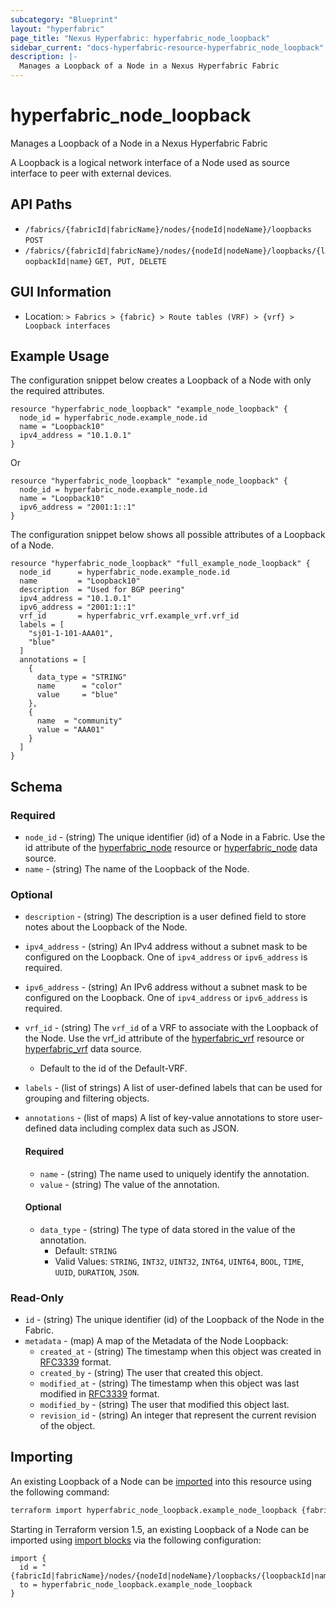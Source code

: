 ```yaml
---
subcategory: "Blueprint"
layout: "hyperfabric"
page_title: "Nexus Hyperfabric: hyperfabric_node_loopback"
sidebar_current: "docs-hyperfabric-resource-hyperfabric_node_loopback"
description: |-
  Manages a Loopback of a Node in a Nexus Hyperfabric Fabric
---
```


# hyperfabric_node_loopback

Manages a Loopback of a Node in a Nexus Hyperfabric Fabric

A Loopback is a logical network interface of a Node used as source interface to peer with external devices.

## API Paths ##

* `/fabrics/{fabricId|fabricName}/nodes/{nodeId|nodeName}/loopbacks` `POST`
* `/fabrics/{fabricId|fabricName}/nodes/{nodeId|nodeName}/loopbacks/{loopbackId|name}` `GET, PUT, DELETE`

## GUI Information ##

* Location: `> Fabrics > {fabric} > Route tables (VRF) > {vrf} > Loopback interfaces`

## Example Usage ##

The configuration snippet below creates a Loopback of a Node with only the required attributes.

```hcl
resource "hyperfabric_node_loopback" "example_node_loopback" {
  node_id = hyperfabric_node.example_node.id
  name = "Loopback10"
  ipv4_address = "10.1.0.1"
}
```
Or
```hcl
resource "hyperfabric_node_loopback" "example_node_loopback" {
  node_id = hyperfabric_node.example_node.id
  name = "Loopback10"
  ipv6_address = "2001:1::1"
}
```

The configuration snippet below shows all possible attributes of a Loopback of a Node.

```hcl
resource "hyperfabric_node_loopback" "full_example_node_loopback" {
  node_id      = hyperfabric_node.example_node.id
  name         = "Loopback10"
  description  = "Used for BGP peering"
  ipv4_address = "10.1.0.1"
  ipv6_address = "2001:1::1"
  vrf_id       = hyperfabric_vrf.example_vrf.vrf_id
  labels = [
    "sj01-1-101-AAA01",
    "blue"
  ]
  annotations = [
    {
      data_type = "STRING"
      name      = "color"
      value     = "blue"
    },
    {
      name  = "community"
      value = "AAA01"
    }
  ]
}
```

## Schema ##

### Required ###
* `node_id` - (string) The unique identifier (id) of a Node in a Fabric. Use the id attribute of the [hyperfabric_node](https://registry.terraform.io/providers/cisco-open/hyperfabric/latest/docs/resources/node) resource or [hyperfabric_node](https://registry.terraform.io/providers/cisco-open/hyperfabric/latest/docs/data-sources/node) data source.
* `name` - (string) The name of the Loopback of the Node.

### Optional ###

* `description` - (string) The description is a user defined field to store notes about the Loopback of the Node.
* `ipv4_address` - (string) An IPv4 address without a subnet mask to be configured on the Loopback. One of `ipv4_address` or `ipv6_address` is required.
* `ipv6_address` - (string) An IPv6 address without a subnet mask to be configured on the Loopback. One of `ipv4_address` or `ipv6_address` is required.
* `vrf_id` - (string) The `vrf_id` of a VRF to associate with the Loopback of the Node. Use the vrf_id attribute of the [hyperfabric_vrf](https://registry.terraform.io/providers/cisco-open/hyperfabric/latest/docs/resources/vrf) resource or [hyperfabric_vrf](https://registry.terraform.io/providers/cisco-open/hyperfabric/latest/docs/data-sources/vrf) data source.
  - Default to the id of the Default-VRF.
* `labels` - (list of strings) A list of user-defined labels that can be used for grouping and filtering objects.
* `annotations` - (list of maps) A list of key-value annotations to store user-defined data including complex data such as JSON.

  #### Required ####

  * `name` - (string) The name used to uniquely identify the annotation.
  * `value` - (string) The value of the annotation.

  #### Optional ####

  * `data_type` - (string) The type of data stored in the value of the annotation.
      - Default: `STRING`
      - Valid Values: `STRING`, `INT32`, `UINT32`, `INT64`, `UINT64`, `BOOL`, `TIME`, `UUID`, `DURATION`, `JSON`.

### Read-Only ###

* `id` - (string) The unique identifier (id) of the Loopback of the Node in the Fabric.
* `metadata` - (map) A map of the Metadata of the Node Loopback:
  * `created_at` - (string) The timestamp when this object was created in [RFC3339](https://datatracker.ietf.org/doc/html/rfc3339#section-5.8) format.
  * `created_by` - (string) The user that created this object.
  * `modified_at` - (string) The timestamp when this object was last modified in [RFC3339](https://datatracker.ietf.org/doc/html/rfc3339#section-5.8) format.
  * `modified_by` - (string) The user that modified this object last.
  * `revision_id` - (string) An integer that represent the current revision of the object.

## Importing

An existing Loopback of a Node can be [imported](https://www.terraform.io/docs/import/index.html) into this resource using the following command:

```bash
terraform import hyperfabric_node_loopback.example_node_loopback {fabricId|fabricName}/nodes/{nodeId|nodeName}/loopbacks/{loopbackId|name}
```

Starting in Terraform version 1.5, an existing Loopback of a Node can be imported
using [import blocks](https://developer.hashicorp.com/terraform/language/import) via the following configuration:

```hcl
import {
  id = "{fabricId|fabricName}/nodes/{nodeId|nodeName}/loopbacks/{loopbackId|name}"
  to = hyperfabric_node_loopback.example_node_loopback
}
```
